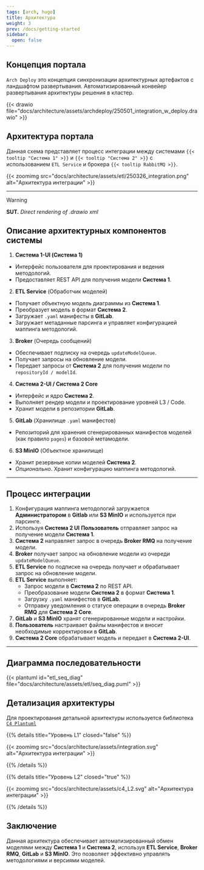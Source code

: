 ```yaml
---
tags: [arch, hugo]
title: Архитектура
weight: 3
prev: /docs/getting-started
sidebar:
  open: false
---
```


## Концепция портала

`Arch Deploy` это концепция синхронизации архитектурных артефактов с ландшафтом развертывания.
Автоматизированный конвейер развертывания архитектуры решения в кластер.

{{< drawio file="docs/architecture/assets/archdeploy/250501_integration_w_deploy.drawio" >}}

## Архитектура портала

Данная схема представляет процесс интеграции между системами `{{< tooltip "Система 1" >}}` и `{{< tooltip "Система 2" >}}` с использованием `ETL Service` и брокера
`{{< tooltip RabbitMQ >}}`.

{{< zoomimg src="docs/architecture/assets/etl/250326_integration.png" alt="Архитектура интеграции" >}}

---

> [!WARNING]
> **SUT.** _Direct rendering of .drawio xml_

[//]: # ({{< drawio file="docs/architecture/products/etl/assets/241031_integration.drawio" >}})

## Описание архитектурных компонентов системы

1. **Система 1-UI (Система 1)**
  - Интерфейс пользователя для проектирования и ведения методологий.
  - Предоставляет REST API для получения модели **Система 1**.

2. **ETL Service** (Обработчик моделей)
  - Получает объектную модель диаграммы из **Система 1**.
  - Преобразует модель в формат **Система 2**.
  - Загружает `.yaml` манифесты в **GitLab**.
  - Загружает метаданные парсинга и управляет конфигурацией маппинга методологий.

3. **Broker** (Очередь сообщений)
  - Обеспечивает подписку на очередь `updateModelQueue`.
  - Получает запросы на обновление модели.
  - Передает запросы от **Система 2** для получения модели по `repositoryId / modelId`.

4. **Система 2-UI / Система 2 Core**
  - Интерфейс и ядро **Система 2**.
  - Выполняет рендер модели и проектирование уровней L3 / Code.
  - Хранит модели в репозитории **GitLab**.

5. **GitLab** (Хранилище `.yaml` манифестов)
  - Репозиторий для хранения сгенерированных манифестов моделей (как правило `pages`) и базовой метамодели.

6. **S3 MinIO** (Объектное хранилище)
  - Хранит резервные копии моделей **Система 2**.
  - _Опционально_. Хранит конфигурацию маппинга методологий.

---

## **Процесс интеграции**
1. Конфигурация маппинга методологий загружается **Администратором** в **Gitlab** или **S3 MinIO** и используется при парсинге.
2. Используя **Система 2 UI** **Пользователь** отправляет запрос на получение модели **Система 1**.
3. **Система 2** направляет запрос в очередь **Broker RMQ** на получение модели.
4. **Broker** получает запрос на обновление модели из очереди `updateModelQueue`.
5. **ETL Service** по подписке на очередь получает и обрабатывает запрос на обновление модели.
6. **ETL Service** выполняет:
   - Запрос модели в **Система 2** по REST API.
   - Преобразование модели **Система 2** в формат **Система 1**.
   - Загрузку `.yaml` манифестов в **GitLab**.
   - Отправку уведомления о статусе операции в очередь **Broker RMQ** для **Система 2 Core**.
7. **GitLab** и **S3 MinIO** хранят сгенерированные модели и настройки.
8. **Пользователь** настраивает файлы манифестов и вносит необходимые корректировки в **GitLab**.
9. **Система 2 Core** обрабатывает модель и передает в **Система 2-UI**.

---

## Диаграмма последовательности

{{< plantuml id="etl_seq_diag" file="docs/architecture/assets/etl/seq_diag.puml" >}}

## Детализация архитектуры

Для проектирования детальной архитектуры используется библиотека [`C4 Plantuml`](https://github.com/plantuml-stdlib/C4-PlantUML) 

{{% details title="Уровень L1" closed="false" %}}

{{< zoomimg src="docs/architecture/assets/integration.svg" alt="Архитектура интеграции" >}}

{{% /details %}}

[//]: # (### Уровень L2)
[//]: # ({{< plantuml id="arch_diag_l2" file="docs/architecture/assets/integration.puml" >}})

{{% details title="Уровень L2" closed="true" %}}

{{< zoomimg src="docs/architecture/assets/c4_L2.svg" alt="Архитектура интеграции" >}}

{{% /details %}}


## **Заключение**
Данная архитектура обеспечивает автоматизированный обмен моделями между **Система 1** и **Система 2**, используя **ETL Service**, **Broker RMQ**, **GitLab** и **S3 MinIO**.
Это позволяет эффективно управлять методологиями и версиями моделей.

